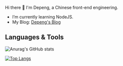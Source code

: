 Hi there 👋
I'm Depeng, a Chinese front-end engineering.

* I’m currently learning NodeJS.
* My Blog: [Depeng's Blog](https://www.kongdp.top)

## Languages & Tools
![Anurag's GitHub stats](https://github-readme-stats.vercel.app/api?username=Depeng0929&show_icons=true)

[![Top Langs](https://github-readme-stats.vercel.app/api/top-langs/?username=Depeng0929&layout=compact)](https://github.com/anuraghazra/github-readme-stats)
